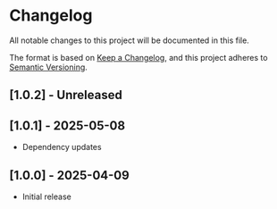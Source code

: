 # Changelog

All notable changes to this project will be documented in this file.

The format is based on [Keep a Changelog](https://keepachangelog.com/en/1.1.0/),
and this project adheres to [Semantic Versioning](https://semver.org/spec/v2.0.0.html).

## [1.0.2] - Unreleased

## [1.0.1] - 2025-05-08
- Dependency updates

## [1.0.0] - 2025-04-09

- Initial release
